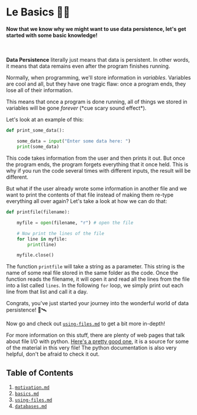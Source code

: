 # Le Basics 🐣🐥

#### Now that we know why we might want to use data persistence, let's get started with some basic knowledge!

<br>

**Data Persistence** literally just means that data is persistent. In other words, it means that data remains even after the program finishes running.

Normally, when programming, we'll store information in *variables*. Variables are cool and all, but they have one tragic flaw: once a program ends, they lose all of their information.

This means that once a program is done running, all of things we stored in variables will be gone *forever* (\*cue scary sound effect\*).

Let's look at an example of this:

```python
def print_some_data():

    some_data = input("Enter some data here: ")
    print(some_data)

```
This code takes information from the user and then prints it out. But once the program ends, the program forgets everything that it once held. This is why if you run the code several times with different inputs, the result will be different.

But what if the user already wrote some information in another file and we want to print the contents of that file instead of making them re-type everything all over again? Let's take a look at how we can do that:

```python
def printfile(filename):

    myfile = open(filename, "r") # open the file

    # Now print the lines of the file 
    for line in myfile:
        print(line)

    myfile.close()

```

The function `printfile` will take a string as a parameter. This string is the name of some real file stored in the same folder as the code. Once the function reads the filename, it will open it and read all the lines from the file into a list called `lines`. In the following `for` loop, we simply print out each line from that list and call it a day.

Congrats, you've just started your journey into the wonderful world of data persistence! 🚀🛰

Now go and check out [`using-files.md`](./using-files.md) to get a bit more in-depth!

For more information on this stuff, there are plenty of web pages that talk about file I/O with python. [Here's a pretty good one](https://www.guru99.com/reading-and-writing-files-in-python.html#1), it is a source for some of the material in this very file! The python documentation is also very helpful, don't be afraid to check it out.

## Table of Contents
1. [`motivation.md`](./motivation.md)
2. [`basics.md`](./basics.md)
3. [`using-files.md`](./using-files.md)
4. [`databases.md`](./databases.md)
